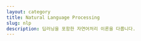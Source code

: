```yaml
---
layout: category
title: Natural Language Processing
slug: nlp
description: 딥러닝을 포함한 자연어처리 이론을 다룹니다. 
---
```


